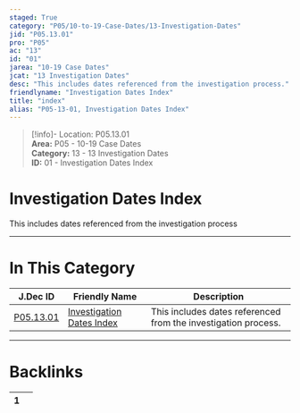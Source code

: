 ```yaml
---  
staged: True  
category: "P05/10-to-19-Case-Dates/13-Investigation-Dates"  
jid: "P05.13.01"  
pro: "P05"  
ac: "13"  
id: "01"  
jarea: "10-19 Case Dates"  
jcat: "13 Investigation Dates"  
desc: "This includes dates referenced from the investigation process."  
friendlyname: "Investigation Dates Index"  
title: "index"  
alias: "P05-13-01, Investigation Dates Index"  
---  
```

>[!info]- Location: P05.13.01  
>**Area:** P05 - 10-19 Case Dates  
>**Category:** 13 - 13 Investigation Dates  
>**ID:** 01 - Investigation Dates Index  
  
# Investigation Dates Index  
  
This includes dates referenced from the investigation process  
   
  
  
---  
# In This Category  
  
| J.Dec ID                                                                                      | Friendly Name                                                                                                 | Description                                                    |  
| --------------------------------------------------------------------------------------------- | ------------------------------------------------------------------------------------------------------------- | -------------------------------------------------------------- |  
| [P05.13.01](index.md) | [Investigation Dates Index](index.md) | This includes dates referenced from the investigation process. |  
  
  
---  
# Backlinks  
<div><table class="dataview table-view-table"><thead class="table-view-thead"><tr class="table-view-tr-header"><th class="table-view-th"><span></span><span class="dataview small-text">1</span></th><th class="table-view-th"><span></span></th></tr></thead><tbody class="table-view-tbody"></tbody></table></div>